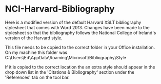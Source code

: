 NCI-Harvard-Bibliography
========================

Here is a modified version of the default Harvard XSLT bibliography stylesheet that comes with Word 2013.
Changes have been made to the stylesheet so that the bibliography follows the National College of Ireland's version of the Harvard style.
 
This file needs to be copied to the correct folder in your Office installation.  On my machine this folder was
C:\Users\Ed\AppData\Roaming\Microsoft\Bibliography\Style
 
If it is copied to the correct location the an extra style should appear in the drop down list in the 'Citations & Bibliography' section under the 'References' tab on the tool bar.
